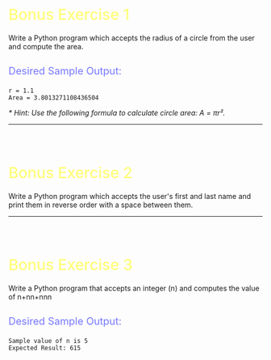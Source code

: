 <style>
.heading1 {
    color: #ffff78;
    font-weight:500;
    font-size: 30px;
}
.heading3 {
    color: #7878ff;
    font-weight:400;
    font-size: 20px;
}
.space {
   padding-top: 35px;
}
</style>

<h1 class="heading1">
    Bonus Exercise 1
</h1>

Write a Python program which accepts the radius of a circle from the user and compute the area.

<h3 class="heading3">
    Desired Sample Output:
</h3>

    r = 1.1
    Area = 3.8013271108436504

   _* Hint: Use the following formula to calculate circle area: A = πr²._

---

<h1 class="heading1 space">
    Bonus Exercise 2
</h1>
Write a Python program which accepts the user's first and last name and print them in reverse order with a space between them.

---

<h1 class="heading1 space">
    Bonus Exercise 3
</h1>

Write a Python program that accepts an integer (n) and computes the value of n+nn+nnn

<h3 class="heading3">
    Desired Sample Output:
</h3>


    Sample value of n is 5
    Expected Result: 615

